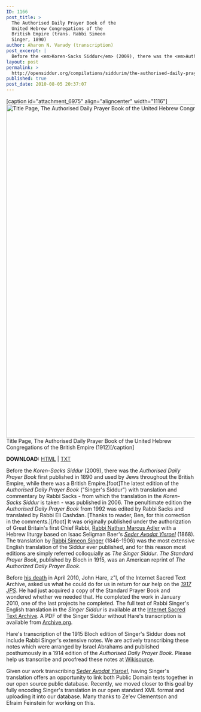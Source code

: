 ```yaml
---
ID: 1166
post_title: >
  The Authorised Daily Prayer Book of the
  United Hebrew Congregations of the
  British Empire (trans. Rabbi Simeon
  Singer, 1890)
author: Aharon N. Varady (transcription)
post_excerpt: |
  Before the <em>Koren-Sacks Siddur</em> (2009), there was the <em>Authorised Daily Prayer Book</em> first published in 1890 and used by Jews throughout the British Empire, while there was a British Empire. It was originally published under the authorization of Great Britain's first Chief Rabbi, <a href="http://en.wikipedia.org/wiki/Nathan_Marcus_Adler">Rabbi Nathan Marcus Adler</a> with a Hebrew liturgy based on Isaac Seligman Baer's <em><a href="http://opensiddur.org/2010/07/seder-avodat-yisroel-by-r-seligman-baer-1868/">Seder Avodat Yisroel</a></em> (1868). The translation by <a href="http://en.wikipedia.org/wiki/Simeon_Singer">Rabbi Simeon Singer</a> (1846-1906) was the most extensive English translation of the Siddur ever published, and for this reason most editions are simply referred colloquially as <em>The Singer Siddur</em>. <em>The Standard Prayer Book</em>, published by Bloch in 1915, was an American reprint of <em>The Authorized Daily Prayer Book</em>.
layout: post
permalink: >
  http://opensiddur.org/compilations/siddurim/the-authorised-daily-prayer-book-aka-the-singer-siddur/
published: true
post_date: 2010-08-05 20:37:07
---
```

[caption id="attachment_6975" align="aligncenter" width="1116"]<a href="http://opensiddur.org/wp-content/uploads/2010/08/Simeon-Singer-title-page-Authorised-Daily-Prayer-Book-1912.png"><img src="http://opensiddur.org/wp-content/uploads/2010/08/Simeon-Singer-title-page-Authorised-Daily-Prayer-Book-1912.png" alt="Title Page, The Authorised Daily Prayer Book of the United Hebrew Congregations of the British Empire (1912)" width="1116" height="890" class="size-full wp-image-6975" /></a> Title Page, The Authorised Daily Prayer Book of the United Hebrew Congregations of the British Empire (1912)[/caption]

<strong>DOWNLOAD:</strong> <a href="http://opensiddur.org/wp-content/uploads/2010/08/The-Standard-Prayer-Book-R-Simeon-Singer-Bloch-1915.html">HTML</a> | <a href="http://opensiddur.org/wp-content/uploads/2010/08/The-Standard-Prayer-Book-R-Simeon-Singer-Bloch-1915.txt">TXT</a>

Before the <em>Koren-Sacks Siddur</em> (2009), there was the <em>Authorised Daily Prayer Book</em> first published in 1890 and used by Jews throughout the British Empire, while there was a British Empire.[foot]The latest edition of the <em>Authorised Daily Prayer Book</em> ("Singer's Siddur") with translation and commentary by Rabbi Sacks - from which the translation in the <em>Koren-Sacks Siddur</em> is taken - was published in 2006. The penultimate edition the <em>Authorised Daily Prayer Book</em> from 1992 was edited by Rabbi Sacks and translated by Rabbi Eli Cashdan. [Thanks to reader, Ben, for this correction in the comments.][/foot] It was originally published under the authorization of Great Britain's first Chief Rabbi, <a href="http://en.wikipedia.org/wiki/Nathan_Marcus_Adler">Rabbi Nathan Marcus Adler</a> with a Hebrew liturgy based on Isaac Seligman Baer's <em><a href="http://opensiddur.org/2010/07/seder-avodat-yisroel-by-r-seligman-baer-1868/">Seder Avodat Yisroel</a></em> (1868). The translation by <a href="http://en.wikipedia.org/wiki/Simeon_Singer">Rabbi Simeon Singer</a> (1846-1906) was the most extensive English translation of the Siddur ever published, and for this reason most editions are simply referred colloquially as <em>The Singer Siddur</em>. <em>The Standard Prayer Book</em>, published by Bloch in 1915, was an American reprint of <em>The Authorized Daily Prayer Book</em>.

Before <a href="http://opensiddur.org/2010/04/thankful-for-john-b-hare/">his death</a> in April 2010, John Hare, z"l, of the Internet Sacred Text Archive, asked us what he could do for us in return for our help on the <em><a href="http://opensiddur.org/2010/08/%d7%aa%d7%a0%d7%b4%d7%9a-the-holy-scriptures-a-new-translation-jps-1917/">1917 JPS</a></em>. He had just acquired a copy of the Standard Prayer Book and wondered whether we needed that. He completed the work in January 2010, one of the last projects he completed. The full text of Rabbi Singer's English translation in the <em>Singer Siddur</em> is available at the <a href="http://www.sacred-texts.com/jud/spb/index.htm">Internet Sacred Text Archive</a>. A PDF of the Singer Siddur without Hare's transcription is available from <a href="http://www.archive.org/details/standardprayerbo00hagg">Archive.org</a>.

Hare's transcription of the 1915 Bloch edition of Singer's Siddur does not include Rabbi Singer's extensive notes. We are actively transcribing these notes which were arranged by Israel Abrahams and published posthumously in a 1914 edition of the <em>Authorised Daily Prayer Book</em>. Please help us transcribe and proofread these notes at <a href="http://en.wikisource.org/wiki/Index:Annotated_Edition_of_the_Authorised_Daily_Prayer_Book.djvu">Wikisource</a>.

Given our work transcribing <a href="http://opensiddur.org/2010/07/seder-avodat-yisroel-by-r-seligman-baer-1868/"><em>Seder Avodat Yisroel</em></a>, having Singer's translation offers an opportunity to link both Public Domain texts together in our open source public database. Recently, we moved closer to this goal by fully encoding Singer's translation in our open standard XML format and uploading it into our database. Many thanks to Ze'ev Clementson and Efraim Feinstein for working on this.